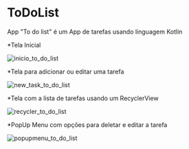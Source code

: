 # ToDoList
App "To do list" é um App de tarefas usando linguagem Kotlin

*Tela Inicial

![inicio_to_do_list](https://user-images.githubusercontent.com/86122295/154156984-ca8c42d1-38f7-43bb-9d83-78048fb96845.png)

*Tela para adicionar ou editar uma tarefa

![new_task_to_do_list](https://user-images.githubusercontent.com/86122295/154157078-63e6afc3-7409-4fbd-bf3c-8a9d8348a6d9.png)


*Tela com a lista de tarefas usando um RecyclerView

![recycler_to_do_list](https://user-images.githubusercontent.com/86122295/154157154-d73f29e2-5e13-494a-8dd8-68b9ea611dc6.png)


*PopUp Menu com opções para deletar e editar a tarefa

![popupmenu_to_do_list](https://user-images.githubusercontent.com/86122295/154157280-63b85f7c-c920-4edb-adc4-5d9894096f5d.png)
